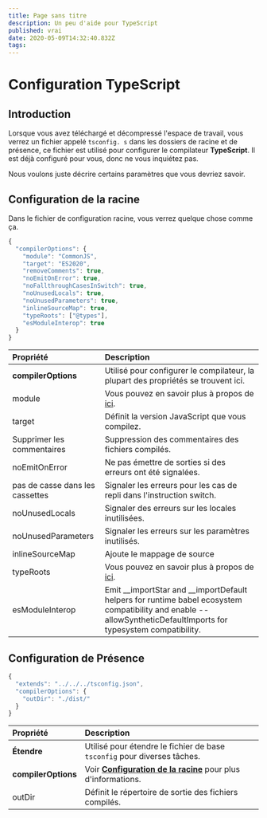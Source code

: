 ```yaml
---
title: Page sans titre
description: Un peu d'aide pour TypeScript
published: vrai
date: 2020-05-09T14:32:40.832Z
tags:
---
```


# Configuration TypeScript

## Introduction

Lorsque vous avez téléchargé et décompressé l'espace de travail, vous verrez un fichier appelé `tsconfig. s` dans les dossiers de racine et de présence, ce fichier est utilisé pour configurer le compilateur **TypeScript**. Il est déjà configuré pour vous, donc ne vous inquiétez pas.

Nous voulons juste décrire certains paramètres que vous devriez savoir.

## Configuration de la racine

Dans le fichier de configuration racine, vous verrez quelque chose comme ça.

```javascript
{
  "compilerOptions": {
    "module": "CommonJS",
    "target": "ES2020",
    "removeComments": true,
    "noEmitOnError": true,
    "noFallthroughCasesInSwitch": true,
    "noUnusedLocals": true,
    "noUnusedParameters": true,
    "inlineSourceMap": true,
    "typeRoots": ["@types"],
    "esModuleInterop": true
  }
}
```

| Propriété                       | Description                                                                                                                                                         |
|:------------------------------- |:------------------------------------------------------------------------------------------------------------------------------------------------------------------- |
| **compilerOptions**             | Utilisé pour configurer le compilateur, la plupart des propriétés se trouvent ici.                                                                                  |
| module                          | Vous pouvez en savoir plus à propos de [ici](https://www.typescriptlang.org/docs/handbook/modules.html).                                                            |
| target                          | Définit la version JavaScript que vous compilez.                                                                                                                    |
| Supprimer les commentaires      | Suppression des commentaires des fichiers compilés.                                                                                                                 |
| noEmitOnError                   | Ne pas émettre de sorties si des erreurs ont été signalées.                                                                                                         |
| pas de casse dans les cassettes | Signaler les erreurs pour les cas de repli dans l'instruction switch.                                                                                               |
| noUnusedLocals                  | Signaler des erreurs sur les locales inutilisées.                                                                                                                   |
| noUnusedParameters              | Signaler les erreurs sur les paramètres inutilisés.                                                                                                                 |
| inlineSourceMap                 | Ajoute le mappage de source                                                                                                                                         |
| typeRoots                       | Vous pouvez en savoir plus à propos de [ici](https://www.typescriptlang.org/docs/handbook/tsconfig-json.html#types-typeroots-and-types).                            |
| esModuleInterop                 | Emit __importStar and __importDefault helpers for runtime babel ecosystem compatibility and enable --allowSyntheticDefaultImports for typesystem compatibility. |

## Configuration de Présence

```javascript
{
  "extends": "../../../tsconfig.json",
  "compilerOptions": {
    "outDir": "./dist/"
  }
}
```

| Propriété           | Description                                                                                                |
|:------------------- |:---------------------------------------------------------------------------------------------------------- |
| **Étendre**         | Utilisé pour étendre le fichier de base `tsconfig` pour diverses tâches.                                   |
| **compilerOptions** | Voir [**Configuration de la racine**](/dev/presence/tsconfig#root-configuration) pour plus d'informations. |
| outDir              | Définit le répertoire de sortie des fichiers compilés.                                                     |
